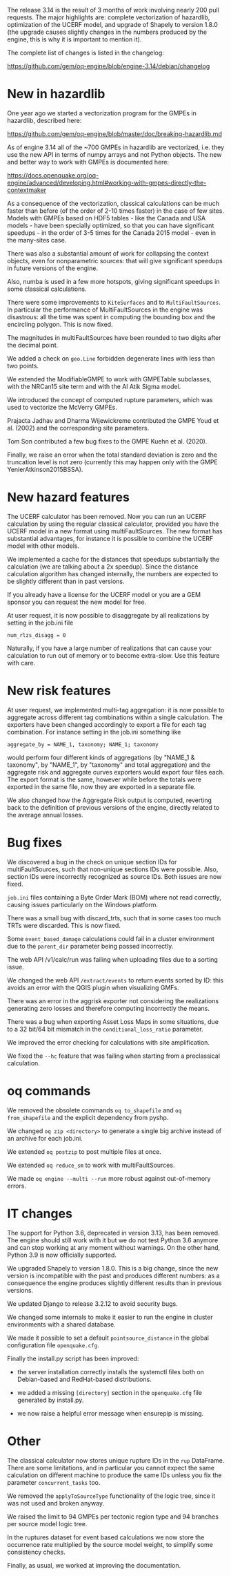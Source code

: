 The release 3.14 is the result of 3 months of work involving nearly
200 pull requests. The major highlights are: complete vectorization of
hazardlib, optimization of the UCERF model, and upgrade of Shapely to
version 1.8.0 (the upgrade causes slightly changes in the numbers
produced by the engine, this is why it is important to mention it).

The complete list of changes is listed in the changelog:

https://github.com/gem/oq-engine/blob/engine-3.14/debian/changelog

# New in hazardlib

One year ago we started a vectorization program for the GMPEs in hazardlib,
described here:

https://github.com/gem/oq-engine/blob/master/doc/breaking-hazardlib.md

As of engine 3.14 all of the ~700 GMPEs in hazardlib are vectorized,
i.e. they use the new API in terms of numpy arrays and not Python
objects. The new and better way to work with GMPEs is documented here:

https://docs.openquake.org/oq-engine/advanced/developing.html#working-with-gmpes-directly-the-contextmaker

As a consequence of the vectorization, classical calculations can be
much faster than before (of the order of 2-10 times faster)
in the case of few sites. Models with GMPEs based on HDF5 tables -
like the Canada and USA models - have been specially optimized, so
that you can have significant speedups - in the order of 3-5 times for
the Canada 2015 model - even in the many-sites case.

There was also a substantial amount of work for collapsing
the context objects, even for nonparametric sources: that
will give significant speedups in future versions of the engine.

Also, numba is used in a few more hotspots, giving significant speedups
in some classical calculations.

There were some improvements to `KiteSurfaces` and to
`MultiFaultSources`. In particular the performance of
MultiFaultSources in the engine was disastrous: all the time was
spent in computing the bounding box and the encircling polygon. This is
now fixed.

The magnitudes in multiFaultSources have been rounded to two digits
after the decimal point.

We added a check on `geo.Line` forbidden degenerate lines with less than
two points.

We extended the ModifiableGMPE to work with GMPETable subclasses,
with  the NRCan15 site term and with the Al Atik Sigma model.

We introduced the concept of computed rupture parameters, which was used to
vectorize the McVerry GMPEs.

Prajacta Jadhav and Dharma Wijewickreme contributed the GMPE Youd et
al. (2002) and the corresponding site parameters.

Tom Son contributed a few bug fixes to the GMPE Kuehn et al. (2020).

Finally, we raise an error when the total standard deviation is zero and the
truncation level is not zero (currently this may happen only with the 
GMPE YenierAtkinson2015BSSA).

# New hazard features

The UCERF calculator has been removed. Now you can run an UCERF
calculation by using the regular classical calculator, provided you
have the UCERF model in a new format using multiFaultSources. The new
format has substantial advantages, for instance it is possible to
combine the UCERF model with other models.

We implemented a cache for the distances that speedups
substantially the calculation (we are talking about a 2x
speedup). Since the distance calculation algorithm has changed
internally, the numbers are expected to be slightly different than
in past versions.

If you already have a license for the UCERF model or you are a GEM
sponsor you can request the new model for free.

At user request, it is now possible to disaggregate by all realizations
by setting in the job.ini file

`num_rlzs_disagg = 0`

Naturally, if you have a large number of realizations that can cause
your calculation to run out of memory or to become extra-slow. Use
this feature with care.

# New risk features

At user request, we implemented multi-tag aggregation: it is now
possible to aggregate across different tag combinations within a
single calculation. The exporters have been changed accordingly to
export a file for each tag combination.  For instance setting in the
job.ini something like

`aggregate_by = NAME_1, taxonomy; NAME_1; taxonomy`

would perform four different kinds of aggregations (by "NAME_1 &
taxonomy", by "NAME_1", by "taxonomy" and total aggregation) and the
aggregate risk and aggregate curves exporters would export four files
each. The export format is the same, however while before the totals
were exported in the same file, now they are exported in a separate
file.

We also changed how the Aggregate Risk output is computed, reverting
back to the definition of previous versions of the engine,
directly related to the average annual losses.

# Bug fixes

We discovered a bug in the check on unique section IDs for
multiFaultSources, such that non-unique sections IDs were
possible. Also, section IDs were incorrectly recognized as source
IDs. Both issues are now fixed.

`job.ini` files containing a Byte Order Mark (BOM) where not read
correctly, causing issues particularly on the Windows platform.

There was a small bug with discard_trts, such that in some cases too much
TRTs were discarded. This is now fixed.

Some `event_based_damage` calculations could fail in a cluster environment
due to the `parent_dir` parameter being passed incorrectly.

The web API /v1/calc/run was failing when uploading files due to a
sorting issue.

We changed the web API `/extract/events` to return events sorted by ID:
this avoids an error with the QGIS plugin when visualizing GMFs.

There was an error in the aggrisk exporter not considering the realizations
generating zero losses and therefore computing incorrectly the means.

There was a bug when exporting Asset Loss Maps in some situations, due
to a 32 bit/64 bit mismatch in the `conditional_loss_ratio` parameter.

We improved the error checking for calculations with site amplification.

We fixed the `--hc` feature that was failing when starting from a
preclassical calculation.

# oq commands

We removed the obsolete commands `oq to_shapefile` and `oq from_shapefile`
and the explicit dependency from pyshp.

We changed `oq zip <directory>` to generate a single big archive instead
of an archive for each job.ini.

We extended `oq postzip` to post multiple files at once.

We extended `oq reduce_sm` to work with multiFaultSources.

We made `oq engine --multi --run` more robust against out-of-memory errors.

# IT changes

The support for Python 3.6, deprecated in version 3.13, has been
removed. The engine should still work with it but we do not test Python 3.6
anymore and can stop working at any moment without warnings.
On the other hand, Python 3.9 is now officially supported.

We upgraded Shapely to version 1.8.0. This is a big change, since
the new version is incompatible with the past and produces different
numbers: as a consequence the engine produces slightly different
results than in previous versions.

We updated Django to release 3.2.12 to avoid security bugs.

We changed some internals to make it easier to run the engine in
cluster environments with a shared database.

We made it possible to set a default `pointsource_distance` in
the global configuration file `openquake.cfg`.

Finally the install.py script has been improved:

- the server installation correctly installs the systemctl files both on
  Debian-based and RedHat-based distributions.

- we added a missing `[directory]` section in the `openquake.cfg` file
  generated by install.py.

- we now raise a helpful error message when ensurepip is missing.

# Other

The classical calculator now stores unique rupture IDs in the `rup` DataFrame.
There are some limitations, and in particular you cannot expect the same
calculation on different machine to produce the same IDs unless you fix
the parameter `concurrent_tasks` too.

We removed the `applyToSourceType` functionality of the logic tree, since it
was not used and broken anyway.

We raised the limit to 94 GMPEs per tectonic region type and 94
branches per source model logic tree.

In the ruptures dataset for event based calculations we now store the
occurrence rate multiplied by the source model weight, to simplify some
consistency checks.

Finally, as usual, we worked at improving the documentation.
